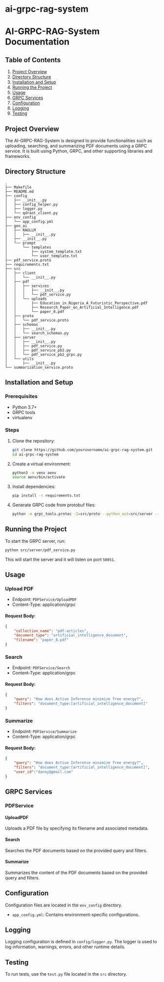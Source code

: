 # ai-grpc-rag-system

# AI-GRPC-RAG-System Documentation

## Table of Contents
1. [Project Overview](#project-overview)
2. [Directory Structure](#directory-structure)
3. [Installation and Setup](#installation-and-setup)
4. [Running the Project](#running-the-project)
5. [Usage](#usage)
6. [GRPC Services](#grpc-services)
7. [Configuration](#configuration)
8. [Logging](#logging)
9. [Testing](#testing)

## Project Overview

The AI-GRPC-RAG-System is designed to provide functionalities such as uploading, searching, and summarizing PDF documents using a GRPC service. It is built using Python, GRPC, and other supporting libraries and frameworks.

## Directory Structure

```
.
├── Makefile
├── README.md
├── config
│   ├── __init__.py
│   ├── config_helper.py
│   ├── logger.py
│   └── qdrant_client.py
├── env_config
│   └── app_config.yml
├── gen_ai
│   ├── RAGLLM
│   │   ├── __init__.py
│   ├── __init__.py
│   └── prompt
│       └── templates
│           ├── system_template.txt
│           └── user_template.txt
├── pdf_service.proto
├── requirements.txt
├── src
│   ├── client
│   │   └── __init__.py
│   ├── pdf
│   │   ├── services
│   │   │   ├── __init__.py
│   │   │   └── pdf_service.py
│   │   └── uploads
│   │       ├── Education_in_Nigeria_A_Futuristic_Perspective.pdf
│   │       ├── Research_Paper_on_Artificial_Intelligence.pdf
│   │       └── paper_8.pdf
│   ├── proto
│   │   └── pdf_service.proto
│   ├── schemas
│   │   ├── __init__.py
│   │   └── search_schemas.py
│   ├── server
│   │   ├── __init__.py
│   │   ├── pdf_service.py
│   │   ├── pdf_service_pb2.py
│   │   └── pdf_service_pb2_grpc.py
│   └── utils
│       ├── __init__.py
└── summarization_service.proto
```

## Installation and Setup

### Prerequisites

- Python 3.7+
- GRPC tools
- virtualenv

### Steps

1. Clone the repository:
   ```sh
   git clone https://github.com/yourusername/ai-grpc-rag-system.git
   cd ai-grpc-rag-system
   ```

2. Create a virtual environment:
   ```sh
   python3 -m venv aenv
   source aenv/bin/activate
   ```

3. Install dependencies:
   ```sh
   pip install -r requirements.txt
   ```

4. Generate GRPC code from protobuf files:
   ```sh
   python -m grpc_tools.protoc -I=src/proto --python_out=src/server --grpc_python_out=src/server src/proto/pdf_service.proto
   ```

## Running the Project

To start the GRPC server, run:

```sh
python src/server/pdf_service.py
```

This will start the server and it will listen on port `50051`.

## Usage

### Upload PDF

- Endpoint: `PDFService/UploadPDF`
- Content-Type: application/grpc

#### Request Body:
```json
{
    "collection_name": "pdf-articles",
    "document_type": "artificial_intelligence_document",
    "filename": "paper_8.pdf"
}
```

### Search

- Endpoint: `PDFService/Search`
- Content-Type: application/grpc

#### Request Body:
```json
{
    "query": "How does Active Inference minimize free energy?",
    "filters": "document_type:[artificial_intelligence_document]"
}
```

### Summarize

- Endpoint: `PDFService/Summarize`
- Content-Type: application/grpc

#### Request Body:
```json
{
    "query": "How does Active Inference minimize free energy?",
    "filters": "document_type:[artificial_intelligence_document]",
    "user_id":"danny@gmail.com"
}
```

## GRPC Services

### PDFService

#### UploadPDF

Uploads a PDF file by specifying its filename and associated metadata.

#### Search

Searches the PDF documents based on the provided query and filters.

#### Summarize

Summarizes the content of the PDF documents based on the provided query and filters.

## Configuration

Configuration files are located in the `env_config` directory.

- `app_config.yml`: Contains environment-specific configurations.

## Logging

Logging configuration is defined in `config/logger.py`. The logger is used to log information, warnings, errors, and other runtime details.

## Testing

To run tests, use the `test.py` file located in the `src` directory.
